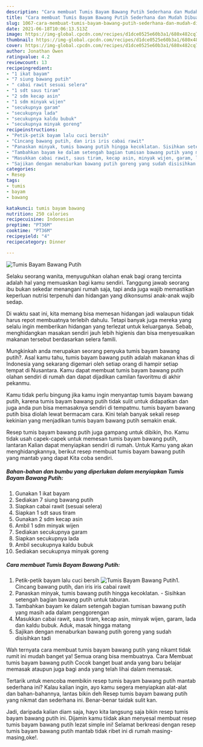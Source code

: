```yaml
---
description: "Cara membuat Tumis Bayam Bawang Putih Sederhana dan Mudah Dibuat"
title: "Cara membuat Tumis Bayam Bawang Putih Sederhana dan Mudah Dibuat"
slug: 1067-cara-membuat-tumis-bayam-bawang-putih-sederhana-dan-mudah-dibuat
date: 2021-06-18T10:06:13.513Z
image: https://img-global.cpcdn.com/recipes/d1dce0525e60b3a1/680x482cq70/tumis-bayam-bawang-putih-foto-resep-utama.jpg
thumbnail: https://img-global.cpcdn.com/recipes/d1dce0525e60b3a1/680x482cq70/tumis-bayam-bawang-putih-foto-resep-utama.jpg
cover: https://img-global.cpcdn.com/recipes/d1dce0525e60b3a1/680x482cq70/tumis-bayam-bawang-putih-foto-resep-utama.jpg
author: Jonathan Owen
ratingvalue: 4.2
reviewcount: 13
recipeingredient:
- "1 ikat bayam"
- "7 siung bawang putih"
- " cabai rawit sesuai selera"
- "1 sdt saus tiram"
- "2 sdm kecap asin"
- "1 sdm minyak wijen"
- "secukupnya garam"
- "secukupnya lada"
- "secukupnya kaldu bubuk"
- "secukupnya minyak goreng"
recipeinstructions:
- "Petik-petik bayam lalu cuci bersih"
- "Cincang bawang putih, dan iris iris cabai rawit"
- "Panaskan minyak, tumis bawang putih hingga kecoklatan. Sisihkan setengah bagian bawang putih untuk taburan."
- "Tambahkan bayam ke dalam setengah bagian tumisan bawang putih yang masih ada dalam penggorengan"
- "Masukkan cabai rawit, saus tiram, kecap asin, minyak wijen, garam, lada dan kaldu bubuk. Aduk, masak hingga matang"
- "Sajikan dengan menaburkan bawang putih goreng yang sudah disisihkan tadi"
categories:
- Resep
tags:
- tumis
- bayam
- bawang

katakunci: tumis bayam bawang 
nutrition: 250 calories
recipecuisine: Indonesian
preptime: "PT36M"
cooktime: "PT36M"
recipeyield: "4"
recipecategory: Dinner

---
```



![Tumis Bayam Bawang Putih](https://img-global.cpcdn.com/recipes/d1dce0525e60b3a1/680x482cq70/tumis-bayam-bawang-putih-foto-resep-utama.jpg)

Selaku seorang wanita, menyuguhkan olahan enak bagi orang tercinta adalah hal yang memuaskan bagi kamu sendiri. Tanggung jawab seorang ibu bukan sekedar menangani rumah saja, tapi anda juga wajib memastikan keperluan nutrisi terpenuhi dan hidangan yang dikonsumsi anak-anak wajib sedap.

Di waktu  saat ini, kita memang bisa memesan hidangan jadi walaupun tidak harus repot membuatnya terlebih dahulu. Tetapi banyak juga mereka yang selalu ingin memberikan hidangan yang terlezat untuk keluarganya. Sebab, menghidangkan masakan sendiri jauh lebih higienis dan bisa menyesuaikan makanan tersebut berdasarkan selera famili. 



Mungkinkah anda merupakan seorang penyuka tumis bayam bawang putih?. Asal kamu tahu, tumis bayam bawang putih adalah makanan khas di Indonesia yang sekarang digemari oleh setiap orang di hampir setiap tempat di Nusantara. Kamu dapat membuat tumis bayam bawang putih olahan sendiri di rumah dan dapat dijadikan camilan favoritmu di akhir pekanmu.

Kamu tidak perlu bingung jika kamu ingin menyantap tumis bayam bawang putih, karena tumis bayam bawang putih tidak sulit untuk didapatkan dan juga anda pun bisa memasaknya sendiri di tempatmu. tumis bayam bawang putih bisa diolah lewat bermacam cara. Kini telah banyak sekali resep kekinian yang menjadikan tumis bayam bawang putih semakin enak.

Resep tumis bayam bawang putih juga gampang untuk dibikin, lho. Kamu tidak usah capek-capek untuk memesan tumis bayam bawang putih, lantaran Kalian dapat menyiapkan sendiri di rumah. Untuk Kamu yang akan menghidangkannya, berikut resep membuat tumis bayam bawang putih yang mantab yang dapat Kita coba sendiri.

<!--inarticleads1-->

##### Bahan-bahan dan bumbu yang diperlukan dalam menyiapkan Tumis Bayam Bawang Putih:

1. Gunakan 1 ikat bayam
1. Sediakan 7 siung bawang putih
1. Siapkan  cabai rawit (sesuai selera)
1. Siapkan 1 sdt saus tiram
1. Gunakan 2 sdm kecap asin
1. Ambil 1 sdm minyak wijen
1. Sediakan secukupnya garam
1. Siapkan secukupnya lada
1. Ambil secukupnya kaldu bubuk
1. Sediakan secukupnya minyak goreng




<!--inarticleads2-->

##### Cara membuat Tumis Bayam Bawang Putih:

1. Petik-petik bayam lalu cuci bersih
<img src="https://img-global.cpcdn.com/steps/c157478c39230571/160x128cq70/tumis-bayam-bawang-putih-langkah-memasak-1-foto.jpg" alt="Tumis Bayam Bawang Putih">1. Cincang bawang putih, dan iris iris cabai rawit
1. Panaskan minyak, tumis bawang putih hingga kecoklatan. - Sisihkan setengah bagian bawang putih untuk taburan.
1. Tambahkan bayam ke dalam setengah bagian tumisan bawang putih yang masih ada dalam penggorengan
1. Masukkan cabai rawit, saus tiram, kecap asin, minyak wijen, garam, lada dan kaldu bubuk. Aduk, masak hingga matang
1. Sajikan dengan menaburkan bawang putih goreng yang sudah disisihkan tadi




Wah ternyata cara membuat tumis bayam bawang putih yang nikamt tidak rumit ini mudah banget ya! Semua orang bisa membuatnya. Cara Membuat tumis bayam bawang putih Cocok banget buat anda yang baru belajar memasak ataupun juga bagi anda yang telah lihai dalam memasak.

Tertarik untuk mencoba membikin resep tumis bayam bawang putih mantab sederhana ini? Kalau kalian ingin, ayo kamu segera menyiapkan alat-alat dan bahan-bahannya, lantas bikin deh Resep tumis bayam bawang putih yang nikmat dan sederhana ini. Benar-benar taidak sulit kan. 

Jadi, daripada kalian diam saja, hayo kita langsung saja bikin resep tumis bayam bawang putih ini. Dijamin kamu tiidak akan menyesal membuat resep tumis bayam bawang putih lezat simple ini! Selamat berkreasi dengan resep tumis bayam bawang putih mantab tidak ribet ini di rumah masing-masing,oke!.

